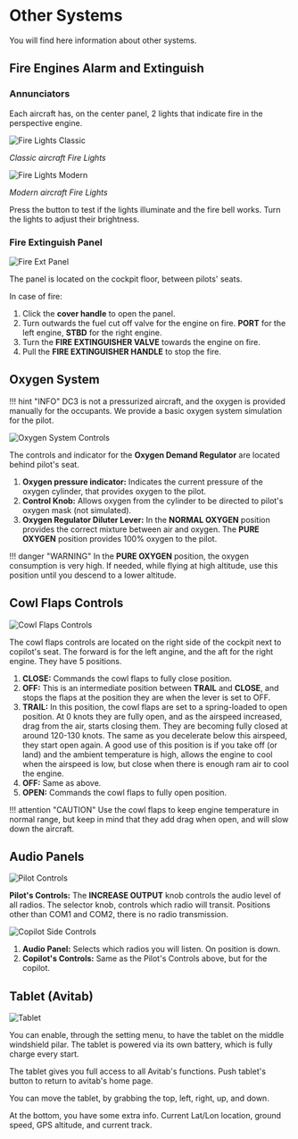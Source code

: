 # Other Systems
You will find here information about other systems.

## Fire Engines Alarm and Extinguish

### Annunciators
Each aircraft has, on the center panel, 2 lights that indicate fire in the perspective engine.

![Fire Lights Classic](fire_lights_classic.jpg)

*Classic aircraft Fire Lights*

![Fire Lights Modern](fire_lights_modern.jpg)

*Modern aircraft Fire Lights*

Press the button to test if the lights illuminate and the fire bell works. Turn the lights to adjust their brightness.


### Fire Extinguish Panel
![Fire Ext Panel](fire_ext.jpg)

The panel is located on the cockpit floor, between pilots' seats.

In case of fire:

1. Click the **cover handle** to open the panel.
2. Turn outwards the fuel cut off valve for the engine on fire. **PORT** for the left engine, **STBD** for the right engine.
3. Turn the **FIRE EXTINGUISHER VALVE** towards the engine on fire.
4. Pull the **FIRE EXTINGUISHER HANDLE** to stop the fire.


## Oxygen System

!!! hint "INFO"
    DC3 is not a pressurized aircraft, and the oxygen is provided manually for the occupants. 
    We provide a basic oxygen system simulation for the pilot.

![Oxygen System Controls](oxygen_controls.jpg)

The controls and indicator for the **Oxygen Demand Regulator** are located behind pilot's seat.

1. **Oxygen pressure indicator:** Indicates the current pressure of the oxygen cylinder, that provides oxygen to the pilot.
2. **Control Knob:** Allows oxygen from the cylinder to be directed to pilot's oxygen mask (not simulated).
3. **Oxygen Regulator Diluter Lever:** In the **NORMAL OXYGEN** position provides the correct mixture between air and oxygen. 
The **PURE OXYGEN** position provides 100% oxygen to the pilot.

!!! danger "WARNING"
    In the **PURE OXYGEN** position, the oxygen consumption is very high. If needed, while flying at high altitude, use this position until you descend to a lower altitude.


## Cowl Flaps Controls
![Cowl Flaps Controls](cowl_controls.jpg)

The cowl flaps controls are located on the right side of the cockpit next to copilot's seat. The forward is for the left angine, and the aft for the right engine.
They have 5 positions.

1. **CLOSE:** Commands the cowl flaps to fully close position.
2. **OFF:** This is an intermediate position between **TRAIL** and **CLOSE**, and stops the flaps at the position they are when the lever is set to OFF.
3. **TRAIL:** In this position, the cowl flaps are set to a spring-loaded to open position. At 0 knots they are fully open, and as the airspeed increased, drag from the air, starts closing them.
They are becoming fully closed at around 120-130 knots. The same as you decelerate below this airspeed, they start open again.
A good use of this position is if you take off (or land) and the ambient temperature is high, allows the engine to cool when the airspeed is low, but close when there is enough ram air to cool the engine.
4. **OFF:** Same as above.
5. **OPEN:** Commands the cowl flaps to fully open position.

!!! attention "CAUTION"
    Use the cowl flaps to keep engine temperature in normal range, but keep in mind that they add drag when open, and will slow down the aircraft.


## Audio Panels
![Pilot Controls](plt_audio_controls.jpg)

**Pilot's Controls:** The **INCREASE OUTPUT** knob controls the audio level of all radios. The selector knob, controls which radio will transit. Positions other than COM1 and COM2, there is no radio transmission.

![Copilot Side Controls](cplt_audio_controls.jpg)

1. **Audio Panel:** Selects which radios you will listen. On position is down.
2. **Copilot's Controls:** Same as the Pilot's Controls above, but for the copilot.

## Tablet (Avitab)
![Tablet](avitab.jpg)

You can enable, through the setting menu, to have the tablet on the middle windshield pilar. The tablet is powered via its own battery, which is fully charge every start.

The tablet gives you full access to all Avitab's functions. Push tablet's button to return to avitab's home page.

You can move the tablet, by grabbing the top, left, right, up, and down.

At the bottom, you have some extra info. Current Lat/Lon location, ground speed, GPS altitude, and current track.